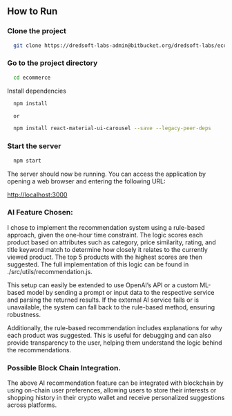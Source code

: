 ## How to Run

### Clone the project

```bash
  git clone https://dredsoft-labs-admin@bitbucket.org/dredsoft-labs/ecommerce.git
```

### Go to the project directory

```bash
  cd ecommerce
```

Install dependencies

```bash
  npm install

  or 

  npm install react-material-ui-carousel --save --legacy-peer-deps
```

### Start the server

```bash
  npm start
```

The server should now be running. You can access the application by opening a web browser and entering the following URL:


  [http://localhost:3000](http://localhost:3000)


### AI Feature Chosen:

I chose to implement the recommendation system using a rule-based approach, given the one-hour time constraint. The logic scores each product based on attributes such as category, price similarity, rating, and title keyword match to determine how closely it relates to the currently viewed product. The top 5 products with the highest scores are then suggested. The full implementation of this logic can be found in ./src/utils/recommendation.js.

This setup can easily be extended to use OpenAI’s API or a custom ML-based model by sending a prompt or input data to the respective service and parsing the returned results. If the external AI service fails or is unavailable, the system can fall back to the rule-based method, ensuring robustness.

Additionally, the rule-based recommendation includes explanations for why each product was suggested. This is useful for debugging and can also provide transparency to the user, helping them understand the logic behind the recommendations.

### Possible Block Chain Integration.

The above AI recommendation feature can be integrated with blockchain by using on-chain user preferences, allowing users to store their interests or shopping history in their crypto wallet and receive personalized suggestions across platforms.